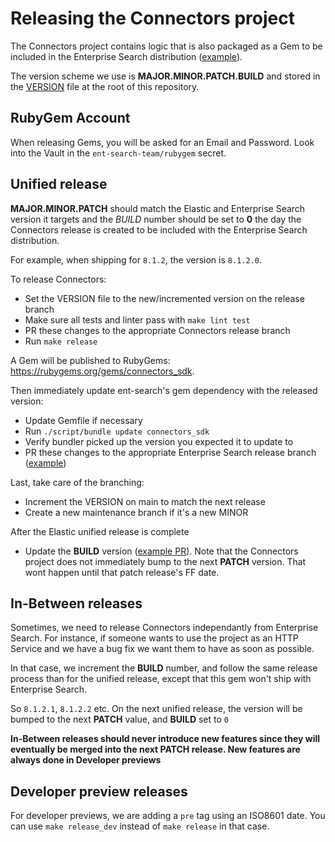 # Releasing the Connectors project

The Connectors project contains logic that is also packaged as a Gem to be included in the Enterprise Search distribution ([example](https://github.com/elastic/ent-search/blob/9e87bf1c293df97f3a550ed1e2a7efac18c9d8f2/Gemfile#L262)).

The version scheme we use is **MAJOR.MINOR.PATCH.BUILD** and stored in the [VERSION](https://github.com/elastic/connectors/blob/main/VERSION) file
at the root of this repository.

## RubyGem Account

When releasing Gems, you will be asked for an Email and Password.
Look into the Vault in the `ent-search-team/rubygem` secret.

## Unified release

**MAJOR.MINOR.PATCH** should match the Elastic and Enterprise Search version it targets 
and the *BUILD* number should be set to **0** the day the Connectors release is created
to be included with the Enterprise Search distribution.

For example, when shipping for `8.1.2`, the version is `8.1.2.0`.

To release Connectors:

- Set the VERSION file to the new/incremented version on the release branch
- Make sure all tests and linter pass with `make lint test`
- PR these changes to the appropriate Connectors release branch
- Run `make release`

A Gem will be published to RubyGems: https://rubygems.org/gems/connectors_sdk.

Then immediately update ent-search's gem dependency with the released version:

- Update Gemfile if necessary
- Run `./script/bundle update connectors_sdk`
- Verify bundler picked up the version you expected it to update to
- PR these changes to the appropriate Enterprise Search release branch ([example](https://github.com/elastic/ent-search/pull/6476))

Last, take care of the branching:

- Increment the VERSION on main to match the next release
- Create a new maintenance branch if it's a new MINOR

After the Elastic unified release is complete

- Update the **BUILD** version ([example PR](https://github.com/elastic/connectors/pull/81)). Note that the Connectors project does not immediately bump to the next **PATCH** version. That wont happen until that patch release's FF date.

## In-Between releases

Sometimes, we need to release Connectors independantly from Enterprise Search.
For instance, if someone wants to use the project as an HTTP Service and we have a
bug fix we want them to have as soon as possible.

In that case, we increment the **BUILD** number, and follow the same release
process than for the unified release, except that this gem won't ship with Enterprise Search.

So `8.1.2.1`, `8.1.2.2` etc. On the next unified release, the version will be bumped to
the next **PATCH** value, and **BUILD** set to `0`

**In-Between releases should never introduce new features since they will eventually be
merged into the next PATCH release. New features are always done in Developer previews**

## Developer preview releases

For developer previews, we are adding a `pre` tag using an ISO8601 date.
You can use `make release_dev` instead of `make release` in that case.
